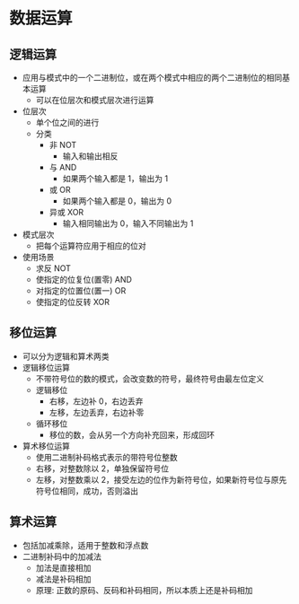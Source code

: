# 数据运算

## 逻辑运算

- 应用与模式中的一个二进制位，或在两个模式中相应的两个二进制位的相同基本运算
  - 可以在位层次和模式层次进行运算
- 位层次
  - 单个位之间的进行
  - 分类
    - 非 NOT
      - 输入和输出相反
    - 与 AND
      - 如果两个输入都是 1，输出为 1
    - 或 OR
      - 如果两个输入都是 0，输出为 0
    - 异或 XOR
      - 输入相同输出为 0，输入不同输出为 1
- 模式层次
  - 把每个运算符应用于相应的位对
- 使用场景
  - 求反 NOT
  - 使指定的位复位(置零) AND
  - 对指定的位置位(置一) OR
  - 使指定的位反转 XOR

## 移位运算

- 可以分为逻辑和算术两类
- 逻辑移位运算
  - 不带符号位的数的模式，会改变数的符号，最终符号由最左位定义
  - 逻辑移位
    - 右移，左边补 0，右边丢弃
    - 左移，左边丢弃，右边补零
  - 循环移位
    - 移位的数，会从另一个方向补充回来，形成回环
- 算术移位运算
  - 使用二进制补码格式表示的带符号位整数
  - 右移，对整数除以 2，单独保留符号位
  - 左移，对整数乘以 2，接受左边的位作为新符号位，如果新符号位与原先符号位相同，成功，否则溢出

## 算术运算

- 包括加减乘除，适用于整数和浮点数
- 二进制补码中的加减法
  - 加法是直接相加
  - 减法是补码相加
  - 原理: 正数的原码、反码和补码相同，所以本质上还是补码相加
